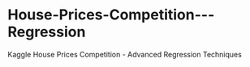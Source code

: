 # House-Prices-Competition---Regression
Kaggle House Prices Competition - Advanced Regression Techniques
